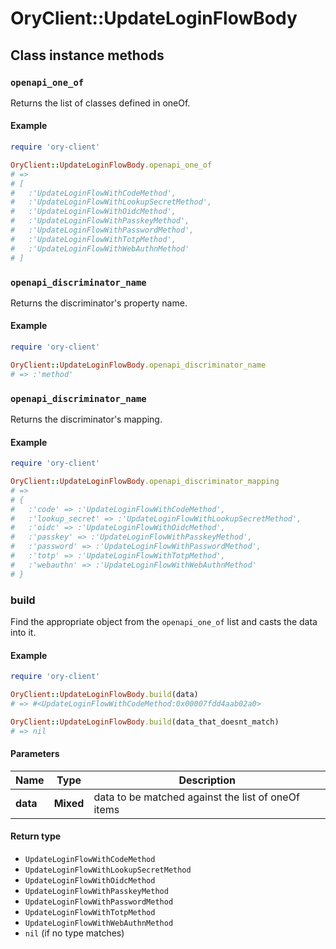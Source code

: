 # OryClient::UpdateLoginFlowBody

## Class instance methods

### `openapi_one_of`

Returns the list of classes defined in oneOf.

#### Example

```ruby
require 'ory-client'

OryClient::UpdateLoginFlowBody.openapi_one_of
# =>
# [
#   :'UpdateLoginFlowWithCodeMethod',
#   :'UpdateLoginFlowWithLookupSecretMethod',
#   :'UpdateLoginFlowWithOidcMethod',
#   :'UpdateLoginFlowWithPasskeyMethod',
#   :'UpdateLoginFlowWithPasswordMethod',
#   :'UpdateLoginFlowWithTotpMethod',
#   :'UpdateLoginFlowWithWebAuthnMethod'
# ]
```

### `openapi_discriminator_name`

Returns the discriminator's property name.

#### Example

```ruby
require 'ory-client'

OryClient::UpdateLoginFlowBody.openapi_discriminator_name
# => :'method'
```

### `openapi_discriminator_name`

Returns the discriminator's mapping.

#### Example

```ruby
require 'ory-client'

OryClient::UpdateLoginFlowBody.openapi_discriminator_mapping
# =>
# {
#   :'code' => :'UpdateLoginFlowWithCodeMethod',
#   :'lookup_secret' => :'UpdateLoginFlowWithLookupSecretMethod',
#   :'oidc' => :'UpdateLoginFlowWithOidcMethod',
#   :'passkey' => :'UpdateLoginFlowWithPasskeyMethod',
#   :'password' => :'UpdateLoginFlowWithPasswordMethod',
#   :'totp' => :'UpdateLoginFlowWithTotpMethod',
#   :'webauthn' => :'UpdateLoginFlowWithWebAuthnMethod'
# }
```

### build

Find the appropriate object from the `openapi_one_of` list and casts the data into it.

#### Example

```ruby
require 'ory-client'

OryClient::UpdateLoginFlowBody.build(data)
# => #<UpdateLoginFlowWithCodeMethod:0x00007fdd4aab02a0>

OryClient::UpdateLoginFlowBody.build(data_that_doesnt_match)
# => nil
```

#### Parameters

| Name | Type | Description |
| ---- | ---- | ----------- |
| **data** | **Mixed** | data to be matched against the list of oneOf items |

#### Return type

- `UpdateLoginFlowWithCodeMethod`
- `UpdateLoginFlowWithLookupSecretMethod`
- `UpdateLoginFlowWithOidcMethod`
- `UpdateLoginFlowWithPasskeyMethod`
- `UpdateLoginFlowWithPasswordMethod`
- `UpdateLoginFlowWithTotpMethod`
- `UpdateLoginFlowWithWebAuthnMethod`
- `nil` (if no type matches)

